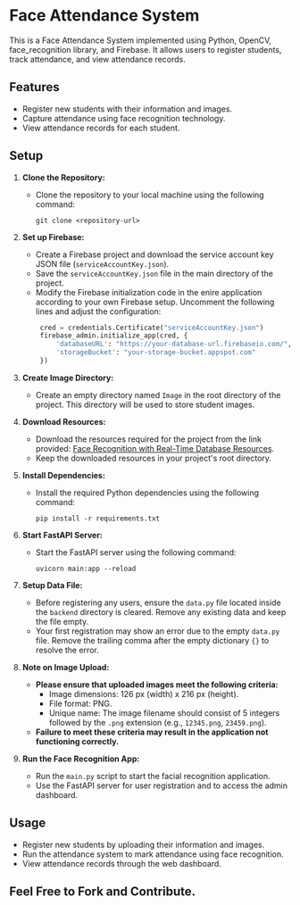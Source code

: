 # Face Attendance System

This is a Face Attendance System implemented using Python, OpenCV, face_recognition library, and Firebase. It allows users to register students, track attendance, and view attendance records.

## Features

- Register new students with their information and images.
- Capture attendance using face recognition technology.
- View attendance records for each student.
## Setup

1. **Clone the Repository:**
   - Clone the repository to your local machine using the following command:
     ```
     git clone <repository-url>
     ```

2. **Set up Firebase:**
   - Create a Firebase project and download the service account key JSON file (`serviceAccountKey.json`).
   - Save the `serviceAccountKey.json` file in the main directory of the project.
   - Modify the Firebase initialization code in the enire application according to your own Firebase setup. Uncomment the following lines and adjust the configuration:
     ```python
      cred = credentials.Certificate("serviceAccountKey.json")
      firebase_admin.initialize_app(cred, {
          'databaseURL': "https://your-database-url.firebaseio.com/",
          'storageBucket': "your-storage-bucket.appspot.com"
      })
     ```

3. **Create Image Directory:**
   - Create an empty directory named `Image` in the root directory of the project. This directory will be used to store student images.

4. **Download Resources:**
   - Download the resources required for the project from the link provided: [Face Recognition with Real-Time Database Resources](https://www.computervision.zone/courses/face-recognition-with-real-time-database/).
   - Keep the downloaded resources in your project's root directory.

5. **Install Dependencies:**
   - Install the required Python dependencies using the following command:
     ```
     pip install -r requirements.txt
     ```

6. **Start FastAPI Server:**
   - Start the FastAPI server using the following command:
     ```
     uvicorn main:app --reload
     ```

7. **Setup Data File:**
   - Before registering any users, ensure the `data.py` file located inside the `backend` directory is cleared. Remove any existing data and keep the file empty.
   - Your first registration may show an error due to the empty `data.py` file. Remove the trailing comma after the empty dictionary `{}` to resolve the error.

8. **Note on Image Upload:**
   - **Please ensure that uploaded images meet the following criteria:**
     - Image dimensions: 126 px (width) x 216 px (height).
     - File format: PNG.
     - Unique name: The image filename should consist of 5 integers followed by the `.png` extension (e.g., `12345.png`, `23459.png`).
   - **Failure to meet these criteria may result in the application not functioning correctly.**

9. **Run the Face Recognition App:**
   - Run the `main.py` script to start the facial recognition application.
   - Use the FastAPI server for user registration and to access the admin dashboard.




## Usage

- Register new students by uploading their information and images.
- Run the attendance system to mark attendance using face recognition.
- View attendance records through the web dashboard.

## Feel Free to Fork and Contribute. 
